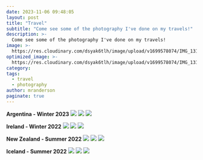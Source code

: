 ```yaml
---
date: 2023-11-06 09:48:05
layout: post
title: "Travel"
subtitle: "Come see some of the photography I've done on my travels!"
description: >-
  Come see some of the photography I've done on my travels!
image: >-
  https://res.cloudinary.com/dsyak6tlh/image/upload/v1699578074/IMG_1319_gkox60-Header_Image_NZ_c2lmjg.jpg
optimized_image: >- 
  https://res.cloudinary.com/dsyak6tlh/image/upload/v1699578074/IMG_1319_gkox60-Header_Image_NZ_c2lmjg.jpg
category: 
tags:
  - travel
  - photography
author: mranderson
paginate: true
---
```

<strong>Argentina - Winter 2023</strong>
<img src="https://res.cloudinary.com/dsyak6tlh/image/upload/v1716410869/IMG_3554_wkflxn.jpg">
<img src="https://res.cloudinary.com/dsyak6tlh/image/upload/v1716410511/IMG_3652_sbmc8p.jpg">
<img src="https://res.cloudinary.com/dsyak6tlh/image/upload/v1716410869/IMG_3563_az2mnf.jpg">

<strong>Ireland - Winter 2022</strong>
<img src="https://res.cloudinary.com/dsyak6tlh/image/upload/v1699574945/IMG_2060_jucecw.jpg">
<img src="https://res.cloudinary.com/dsyak6tlh/image/upload/v1699574939/IMG_2039_oeoack.jpg">
<img src="https://res.cloudinary.com/dsyak6tlh/image/upload/v1716411149/IMG_2049_wkrlf6.jpg">

<strong>New Zealand - Summer 2022</strong>
<img src="https://res.cloudinary.com/dsyak6tlh/image/upload/v1699574723/IMG_1352_kp5jvv.jpg">
<img src="https://res.cloudinary.com/dsyak6tlh/image/upload/v1699574937/IMG_1486_iadwq9.jpg">
<img src="https://res.cloudinary.com/dsyak6tlh/image/upload/v1716410514/IMG_1026_mdf2sl.jpg">

<strong>Iceland - Summer 2022</strong>
<img src="https://res.cloudinary.com/dsyak6tlh/image/upload/v1699574719/IMG_0501_2_ekfxih.jpg">
<img src="https://res.cloudinary.com/dsyak6tlh/image/upload/v1716410514/IMG_0321_idkjlp.jpg">
<img src="https://res.cloudinary.com/dsyak6tlh/image/upload/v1716410514/IMG_0367_fwjkle.jpg">
